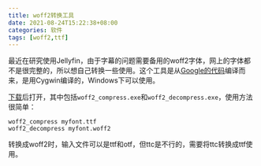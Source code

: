 ```yaml
---
title: woff2转换工具
date: 2021-08-24T15:22:38+08:00
categories: 软件
tags: [woff2,ttf]
---
```


最近在研究使用Jellyfin，由于字幕的问题需要备用的woff2字体，网上的字体都不是很完整的，所以想自己转换一些使用。这个工具是从[Google的代码](https://github.com/google/woff2)编译而来，是用Cygwin编译的，Windows下可以使用。

[下载](/uploads/2021/08/woff2-compress-tools.7z)后打开，其中包括`woff2_compress.exe`和`woff2_decompress.exe`，使用方法很简单：

```
woff2_compress myfont.ttf
woff2_decompress myfont.woff2
```

转换成woff2时，输入文件可以是ttf和otf，但ttc是不行的，需要将ttc转换成ttf使用。
